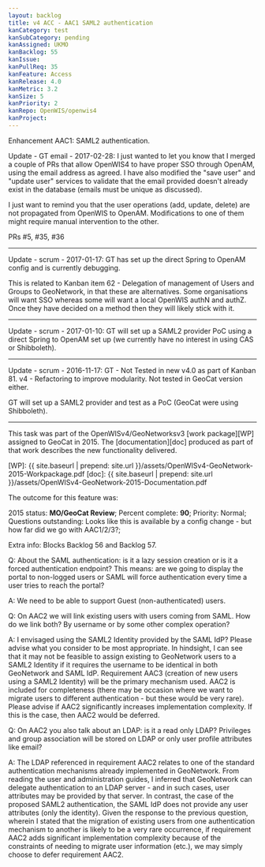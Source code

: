 ```yaml
---
layout: backlog
title: v4 ACC - AAC1 SAML2 authentication
kanCategory: test
kanSubCategory: pending
kanAssigned: UKMO
kanBacklog: 55
kanIssue:
kanPullReq: 35
kanFeature: Access
kanRelease: 4.0
kanMetric: 3.2
kanSize: 5
kanPriority: 2
kanRepo: OpenWIS/openwis4
kanProject:
---
```

Enhancement AAC1: SAML2 authentication.

Update - GT email - 2017-02-28:
I just wanted to let you know that I merged a couple of PRs that allow OpenWIS4 to have proper SSO through OpenAM, using the email address as agreed.
I have also modified the "save user" and "update user" services to validate that the email provided doesn't already exist in the database (emails must be unique as discussed).

I just want to remind you that the user operations (add, update, delete) are not propagated from OpenWIS to OpenAM.
Modifications to one of them might require manual intervention to the other.

PRs #5, #35, #36

---

Update - scrum - 2017-01-17: GT has set up the direct Spring to OpenAM config and is currently debugging.

This is related to Kanban item 62 - Delegation of management of Users and Groups to GeoNetwork, in that these are alternatives.  Some organisations will want SSO whereas some will want a local OpenWIS authN and authZ.  Once they have decided on a method then they will likely stick with it.

---

Update - scrum - 2017-01-10: GT will set up a SAML2 provider PoC using a direct Spring to OpenAM set up (we currently have no interest in using CAS or Shibboleth).

---

Update - scrum - 2016-11-17: GT - Not Tested in new v4.0 as part of Kanban 81. v4 - Refactoring to improve modularity.
Not tested in GeoCat version either.

GT will set up a SAML2 provider and test as a PoC (GeoCat were using Shibboleth).

---

This task was part of the OpenWISv4/GeoNetworksv3 [work package][WP] assigned to GeoCat in 2015.  The [documentation][doc] produced as part of that work describes the new functionality delivered.

[WP]: {{ site.baseurl | prepend: site.url }}/assets/OpenWISv4-GeoNetwork-2015-Workpackage.pdf
[doc]: {{ site.baseurl | prepend: site.url }}/assets/OpenWISv4-GeoNetwork-2015-Documentation.pdf

The outcome for this feature was:

2015 status: **MO/GeoCat Review**; Percent complete: **90**; Priority: Normal; Questions outstanding: Looks like this is available by a config change - but how far did we go with AAC1/2/3?;

Extra info: Blocks Backlog 56 and Backlog 57.

Q: About the SAML authentication: is it a lazy session creation or is it a forced authentication endpoint? This means: are we going to display the portal to non-logged users or SAML will force authentication every time a user tries to reach the portal?

A: We need to be able to support Guest (non-authenticated) users.

Q: On AAC2 we will link existing users with users coming from SAML. How do we link both? By username or by some other complex operation?

A: I envisaged using the SAML2 Identity provided by the SAML IdP? Please advise what you consider to be most appropriate. In hindsight, I can see that it may not be feasible to assign existing to GeoNetwork users to a SAML2 Identity if it requires the username to be identical in both GeoNetwork and SAML IdP. Requirement AAC3 (creation of new users using a SAML2 Identity) will be the primary mechanism used. AAC2 is included for completeness (there may be occasion where we want to migrate users to different authentication - but these would be very rare). Please advise if AAC2 significantly increases implementation complexity. If this is the case, then AAC2 would be deferred.

Q: On AAC2 you also talk about an LDAP: is it a read only LDAP? Privileges and group association will be stored on LDAP or only user profile attributes like email?

A: The LDAP referenced in requirement AAC2 relates to one of the standard authentication mechanisms already implemented in GeoNetwork. From reading the user and administration guides, I inferred that GeoNetwork can delegate authentication to an LDAP server - and in such cases, user attributes may be provided by that server. In contrast, the case of the proposed SAML2 authentication, the SAML IdP does not provide any user attributes (only the identity). Given the response to the previous question, wherein I stated that the migration of existing users from one authentication mechanism to another is likely to be a very rare occurrence, if requirement AAC2 adds significant implementation complexity because of the constraints of needing to migrate user information (etc.), we may simply choose to defer requirement AAC2.
